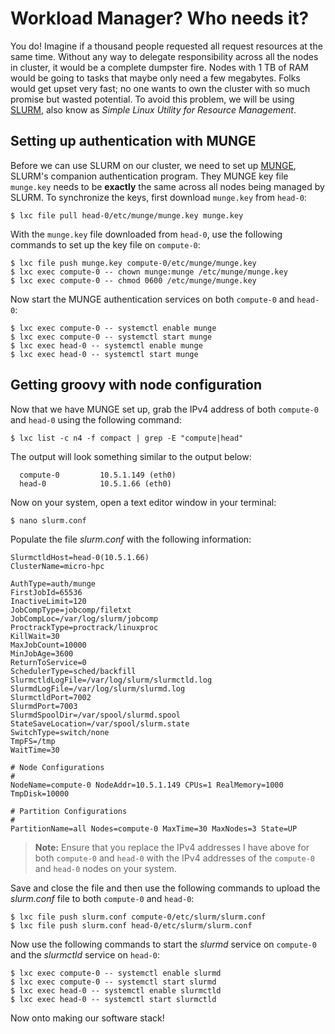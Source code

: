 # Workload Manager? Who needs it?

You do! Imagine if a thousand people requested all request resources at the same time. Without any way to delegate 
responsibility across all the nodes in cluster, it would be a complete dumpster fire. Nodes with 1 TB of RAM would 
be going to tasks that maybe only need a few megabytes. Folks would get upset very fast; no one wants to own the cluster
with so much promise but wasted potential. To avoid this problem, we will be using 
[SLURM](https://slurm.schedmd.com/overview.html), also know as *Simple Linux Utility for Resource Management*.

## Setting up authentication with MUNGE

Before we can use SLURM on our cluster, we need to set up [MUNGE](https://dun.github.io/munge/), SLURM's companion 
authentication program. They MUNGE key file `munge.key` needs to be __exactly__ the same across all nodes being managed 
by SLURM. To synchronize the keys, first download `munge.key` from `head-0`:

```text
$ lxc file pull head-0/etc/munge/munge.key munge.key
```

With the `munge.key` file downloaded from `head-0`, use the following commands to set up the key file on `compute-0`:

```text
$ lxc file push munge.key compute-0/etc/munge/munge.key
$ lxc exec compute-0 -- chown munge:munge /etc/munge/munge.key
$ lxc exec compute-0 -- chmod 0600 /etc/munge/munge.key
```

Now start the MUNGE authentication services on both `compute-0` and `head-0`:

```text
$ lxc exec compute-0 -- systemctl enable munge
$ lxc exec compute-0 -- systemctl start munge
$ lxc exec head-0 -- systemctl enable munge
$ lxc exec head-0 -- systemctl start munge
```

## Getting groovy with node configuration

Now that we have MUNGE set up, grab the IPv4 address of both `compute-0` and `head-0` using the following command:

```text
$ lxc list -c n4 -f compact | grep -E "compute|head"
```

The output will look something similar to the output below:

```text
  compute-0         10.5.1.149 (eth0)  
  head-0            10.5.1.66 (eth0)
```

Now on your system, open a text editor window in your terminal:

```text
$ nano slurm.conf
```

Populate the file *slurm.conf* with the following information:

```text
SlurmctldHost=head-0(10.5.1.66)
ClusterName=micro-hpc

AuthType=auth/munge
FirstJobId=65536
InactiveLimit=120
JobCompType=jobcomp/filetxt
JobCompLoc=/var/log/slurm/jobcomp
ProctrackType=proctrack/linuxproc
KillWait=30
MaxJobCount=10000
MinJobAge=3600
ReturnToService=0
SchedulerType=sched/backfill
SlurmctldLogFile=/var/log/slurm/slurmctld.log
SlurmdLogFile=/var/log/slurm/slurmd.log
SlurmctldPort=7002
SlurmdPort=7003
SlurmdSpoolDir=/var/spool/slurmd.spool
StateSaveLocation=/var/spool/slurm.state
SwitchType=switch/none
TmpFS=/tmp
WaitTime=30

# Node Configurations
#
NodeName=compute-0 NodeAddr=10.5.1.149 CPUs=1 RealMemory=1000 TmpDisk=10000

# Partition Configurations
#
PartitionName=all Nodes=compute-0 MaxTime=30 MaxNodes=3 State=UP
```

> __Note:__ Ensure that you replace the IPv4 addresses I have above for both `compute-0` and `head-0` with the IPv4 
> addresses of the `compute-0` and `head-0` nodes on your system.

Save and close the file and then use the following commands to upload the *slurm.conf* file to both `compute-0` 
and `head-0`:

```text
$ lxc file push slurm.conf compute-0/etc/slurm/slurm.conf
$ lxc file push slurm.conf head-0/etc/slurm/slurm.conf
```

Now use the following commands to start the *slurmd* service on `compute-0` and the *slurmctld* service on `head-0`:

```text
$ lxc exec compute-0 -- systemctl enable slurmd
$ lxc exec compute-0 -- systemctl start slurmd
$ lxc exec head-0 -- systemctl enable slurmctld
$ lxc exec head-0 -- systemctl start slurmctld
```

Now onto making our software stack!
